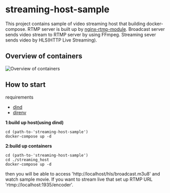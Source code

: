 # streaming-host-sample

This project contains sample of video streaming host that building docker-compose.
RTMP server is built up by [nginx-rtmp-module](https://github.com/arut/nginx-rtmp-module).
Broadcast server sends video stream to RTMP server by using FFmpeg.
Streaming sever sends video by HLS(HTTP Live Streaming).

## Overview of containers

![Overview of containers](https://raw.githubusercontent.com/nsoushi/streaming-host-sample/master/docs/streaming_host_diagram.png)

## How to start

requirements
* [dind](https://hub.docker.com/_/docker/)
* [direnv](https://github.com/direnv/direnv)

**1:build up host(using dind)**
```
cd (path-to-'streaming-host-sample')
docker-compose up -d
```

**2:build up containers**
```
cd (path-to-'streaming-host-sample')
cd ./streaming_host
docker-compose up -d
```
then you will be able to access 'http://localhost/hls/broadcast.m3u8' and watch sample movie.
If you want to stream live that set up RTMP URL 'rtmp://localhost:1935/encoder'. 
